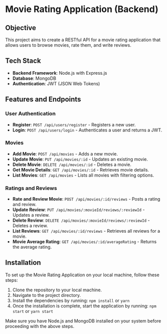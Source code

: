 # Movie Rating Application (Backend)

## Objective
This project aims to create a RESTful API for a movie rating application that allows users to browse movies, rate them, and write reviews.

## Tech Stack
- **Backend Framework**: Node.js with Express.js
- **Database**: MongoDB
- **Authentication**: JWT (JSON Web Tokens)

## Features and Endpoints

### User Authentication
- **Register**: `POST /api/users/register` - Registers a new user.
- **Login**: `POST /api/users/login` - Authenticates a user and returns a JWT.

### Movies
- **Add Movie**: `POST /api/movies` - Adds a new movie.
- **Update Movie**: `PUT /api/movies/:id` - Updates an existing movie.
- **Delete Movie**: `DELETE /api/movies/:id` - Deletes a movie.
- **Get Movie Details**: `GET /api/movies/:id` - Retrieves movie details.
- **List Movies**: `GET /api/movies` - Lists all movies with filtering options.

### Ratings and Reviews
- **Rate and Review Movie**: `POST /api/movies/:id/reviews` - Posts a rating and review.
- **Update Review**: `PUT /api/movies/:movieId/reviews/:reviewId` - Updates a review.
- **Delete Review**: `DELETE /api/movies/:movieId/reviews/:reviewId` - Deletes a review.
- **List Reviews**: `GET /api/movies/:id/reviews` - Retrieves all reviews for a movie.
- **Movie Average Rating**: `GET /api/movies/:id/averageRating` - Returns the average rating.

## Installation

To set up the Movie Rating Application on your local machine, follow these steps:

1. Clone the repository to your local machine.
2. Navigate to the project directory.
3. Install the dependencies by running:
`npm install` or `yarn`
4. Once the installation is complete, start the application by running:
`npm start` or `yarn start`


Make sure you have Node.js and MongoDB installed on your system before proceeding with the above steps.
